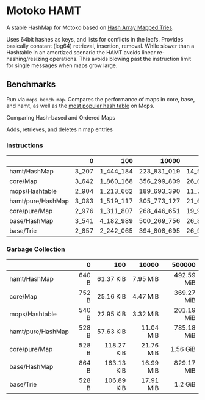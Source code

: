 # Motoko HAMT

A stable HashMap for Motoko based on [Hash Array Mapped Tries].

Uses 64bit hashes as keys, and lists for conflicts in the leafs. Provides basically constant (log64) retrieval, insertion, removal.
While slower than a Hashtable in an amortized scenario the HAMT avoids linear re-hashing/resizing operations. This avoids
blowing past the instruction limit for single messages when maps grow large.

## Benchmarks

Run via `mops bench map`. Compares the performance of maps in core, base, and hamt, as well as the [most popular hash table](https://github.com/ZhenyaUsenko/motoko-hash-map) on Mops.

Comparing Hash-based and Ordered Maps

Adds, retrieves, and deletes n map entries


### Instructions

|                   |     0 |       100 |       10000 |         500000 |
| :---------------- | ----: | --------: | ----------: | -------------: |
| hamt/HashMap      | 3_207 | 1_444_184 | 223_831_019 | 14_581_223_825 |
| core/Map          | 3_642 | 1_860_168 | 356_299_809 | 26_656_132_329 |
| mops/Hashtable    | 2_904 | 1_213_662 | 189_693_390 | 11_776_742_922 |
| hamt/pure/HashMap | 3_083 | 1_519_117 | 305_773_127 | 21_663_859_709 |
| core/pure/Map     | 2_976 | 1_311_807 | 268_446_651 | 19_906_471_429 |
| base/HashMap      | 3_541 | 4_182_989 | 500_269_756 | 26_873_255_625 |
| base/Trie         | 2_857 | 2_242_065 | 394_808_695 | 26_984_505_316 |


### Garbage Collection

|                   |     0 |        100 |     10000 |     500000 |
| :---------------- | ----: | ---------: | --------: | ---------: |
| hamt/HashMap      | 640 B |  61.37 KiB |  7.95 MiB | 492.59 MiB |
| core/Map          | 752 B |  25.16 KiB |  4.47 MiB | 369.27 MiB |
| mops/Hashtable    | 540 B |  22.95 KiB |  3.32 MiB | 201.19 MiB |
| hamt/pure/HashMap | 528 B |  57.63 KiB | 11.04 MiB | 785.18 MiB |
| core/pure/Map     | 528 B | 118.27 KiB | 21.76 MiB |   1.56 GiB |
| base/HashMap      | 864 B | 163.13 KiB | 16.99 MiB | 829.17 MiB |
| base/Trie         | 528 B | 106.89 KiB | 17.91 MiB |    1.2 GiB |


[Hash Array Mapped Tries]: https://infoscience.epfl.ch/server/api/core/bitstreams/f66a3023-2cd0-4b26-af6e-91a9a6ae7450/content
